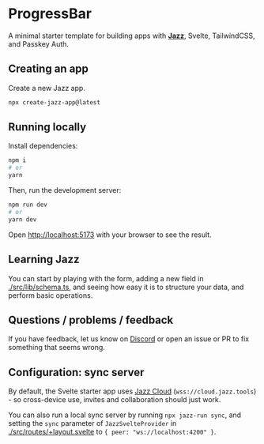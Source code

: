 # ProgressBar

A minimal starter template for building apps with **[Jazz](https://jazz.tools)**, Svelte, TailwindCSS, and Passkey Auth.

## Creating an app

Create a new Jazz app.

```bash
npx create-jazz-app@latest
```

## Running locally

Install dependencies:

```bash
npm i
# or
yarn
```

Then, run the development server:

```bash
npm run dev
# or
yarn dev
```

Open [http://localhost:5173](http://localhost:5173) with your browser to see the result.

## Learning Jazz

You can start by playing with the form, adding a new field in [./src/lib/schema.ts](./src/lib/schema.ts),
and seeing how easy it is to structure your data, and perform basic operations.

## Questions / problems / feedback

If you have feedback, let us know on [Discord](https://discord.gg/utDMjHYg42) or open an issue or PR to fix something that seems wrong.

## Configuration: sync server

By default, the Svelte starter app uses [Jazz Cloud](https://jazz.tools/cloud) (`wss://cloud.jazz.tools`) - so cross-device use, invites and collaboration should just work.

You can also run a local sync server by running `npx jazz-run sync`, and setting the `sync` parameter of `JazzSvelteProvider` in [./src/routes/+layout.svelte](./src/routes/+layout.svelte) to `{ peer: "ws://localhost:4200" }`.
